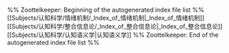 %% Zoottelkeeper: Beginning of the autogenerated index file list  %%
 [[Subjects/认知科学/情绪机制/_Index_of_情绪机制|_Index_of_情绪机制]]
 [[Subjects/认知科学/整合信息论/_Index_of_整合信息论|_Index_of_整合信息论]]
 [[Subjects/认知科学/认知语义学|认知语义学]]
%% Zoottelkeeper: End of the autogenerated index file list  %%

